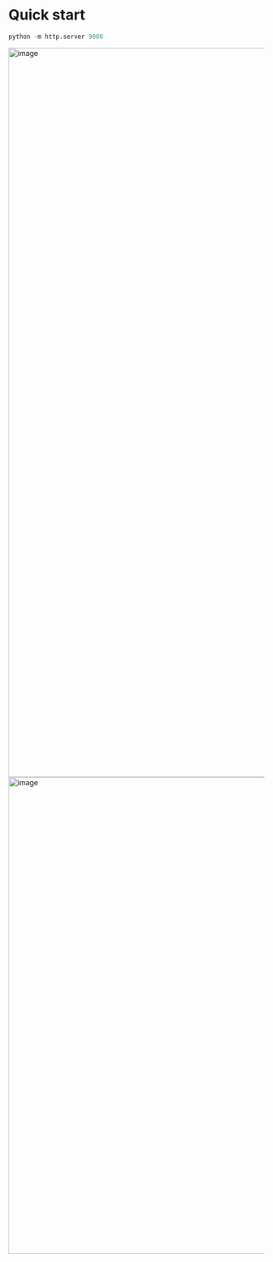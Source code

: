 # Quick start

```python
python -m http.server 9000
```
<img width="1437" alt="image" src="https://github.com/lyuyues/vis_hci_researcher/assets/17273646/44739145-3ee4-4165-af71-554afe95bc5d">

<img width="939" alt="image" src="https://github.com/lyuyues/vis_hci_researcher/assets/17273646/ae8788f5-1868-4ede-9ecb-e837cd9001d8">

